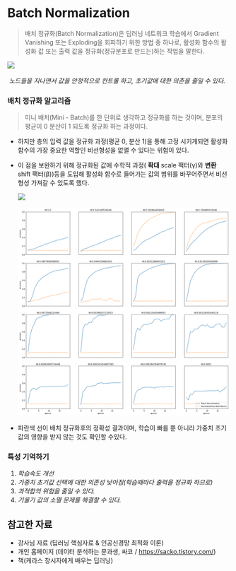 # Batch Normalization

> 배치 정규화(Batch Normalization)은 딥러닝 네트워크 학습에서 Gradient Vanishing 또는 Exploding을 회피하기 위한 방법 중 하나로, 활성화 함수의 활성화 값 또는 출력 값을 정규화(정규분포로 만드는)하는 작업을 말한다.



![](https://charlesmartin14.files.wordpress.com/2017/06/batchnorm2-e1497643748774.png)

​		*노드들을 지나면서 값을 안정적으로 컨트롤 하고, 초기값에 대한 의존을 줄일 수 있다.*



### 배치 정규화 알고리즘

> 미니 배치(Mini - Batch)를 한 단위로 생각하고 정규화를 하는 것이며, 분포의 평균이 0 분산이 1 되도록 정규화 하는 과정이다.

- 하지만 층의 입력 값을 정규화 과정(평균 0, 분산 1)을 통해 고정 시키게되면 활성화 함수의 가장 중요한 역할인 비선형성을 없앨 수 있다는 위험이 있다.

- 이 점을 보완하기 위해 정규화된 값에 수학적 과정( **확대** scale 팩터(γ)와 **변환** shift 팩터(β))등을 도입해 활성화 함수로 들어가는 값의 범위를 바꾸어주면서 비선형성 가져갈 수 있도록 했다.

  ![](http://sanghyukchun.github.io/images/post/88-5.png)

  ![](https://github.com/dannylee93/Images/blob/master/Image%20Analysis%20A.I/BN_image.jpg?raw=true)

- 파란색 선이 배치 정규화후의 정확성 결과이며, 학습이 빠를 뿐 아니라 가중치 초기값의 영향을 받지 않는 것도 확인할 수있다.



### 특성 기억하기

1. *학습속도 개선*
2. *가중치 초기값 선택에 대한 의존성 낮아짐(학습때마다 출력을 정규화 하므로)*
3. *과적합의 위험을 줄일 수 있다.*
4. *기울기 값의 소멸 문제를 해결할 수 있다.*



##  참고한 자료

- 강사님 자료 (딥러닝 핵심자료 & 인공신경망 최적화 이론)
- 개인 홈페이지 (데이터 분석하는 문과생, 싸코 / https://sacko.tistory.com/)
- 책(케라스 창시자에게 배우는 딥러닝)
